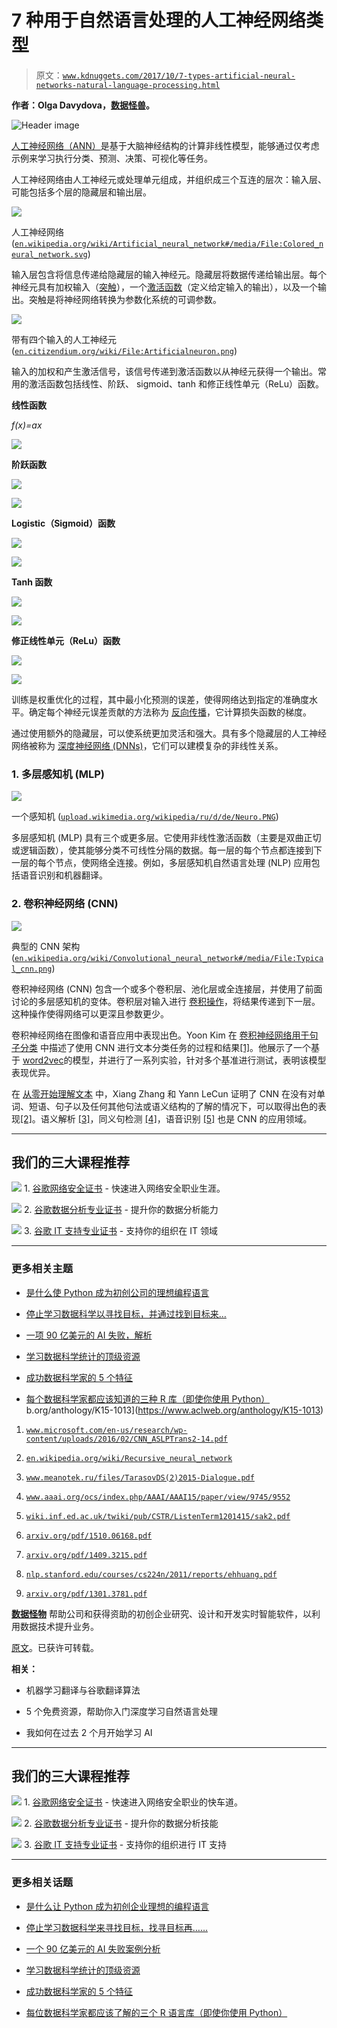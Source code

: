 # 7 种用于自然语言处理的人工神经网络类型

> 原文：[`www.kdnuggets.com/2017/10/7-types-artificial-neural-networks-natural-language-processing.html`](https://www.kdnuggets.com/2017/10/7-types-artificial-neural-networks-natural-language-processing.html)

**作者：Olga Davydova，[数据怪兽](https://datamonsters.co/)。**

![Header image](img/b2928e16c21148859d3f2609e9ff900b.png)

[人工神经网络（ANN）](https://en.wikipedia.org/wiki/Artificial_neural_network)是基于大脑神经结构的计算非线性模型，能够通过仅考虑示例来学习执行分类、预测、决策、可视化等任务。

人工神经网络由人工神经元或处理单元组成，并组织成三个互连的层次：输入层、可能包括多个层的隐藏层和输出层。

![](img/fe56a1b953723148c7384425e9544825.png)

人工神经网络 ([`en.wikipedia.org/wiki/Artificial_neural_network#/media/File:Colored_neural_network.svg`](https://en.wikipedia.org/wiki/Artificial_neural_network#/media/File:Colored_neural_network.svg))

输入层包含将信息传递给隐藏层的输入神经元。隐藏层将数据传递给输出层。每个神经元具有加权输入（[突触](https://en.wikipedia.org/wiki/Synaptic_weight)），一个[激活函数](https://en.wikipedia.org/wiki/Activation_function)（定义给定输入的输出），以及一个输出。突触是将神经网络转换为参数化系统的可调参数。

![](img/28bbbcf6410fb58b15bb0d04bf6cbc2f.png)

带有四个输入的人工神经元 ([`en.citizendium.org/wiki/File:Artificialneuron.png`](http://en.citizendium.org/wiki/File:Artificialneuron.png))

输入的加权和产生激活信号，该信号传递到激活函数以从神经元获得一个输出。常用的激活函数包括线性、阶跃、 sigmoid、tanh 和修正线性单元（ReLu）函数。

**线性函数**

*f(x)=ax*

![](img/842bb0bfff108aa25f5c4bda7011cfa3.png)

**阶跃函数**

![](img/66a45d2058af81b8763ae78fcc37a8f9.png)

![](img/2ca6abd948ebfb2f0cae03ebc9c236ad.png)

**Logistic（Sigmoid）函数**

![](img/33ba960d13217744c7b5dc3cd3edee2d.png)

![](img/5480e76cc6e014daee35a02c29d50540.png)

**Tanh 函数**

![](img/f9701aadbb76fd778fdb6636d699bba3.png)

![](img/f5e253b0decb0474de5d19afb0f8c540.png)

**修正线性单元（ReLu）函数**

![](img/dcd7f7e8a0f3d6eb6ea7e71d9104a5cd.png)

![](img/77569f43e10cab303da0ffacd7fa4ea6.png)

训练是权重优化的过程，其中最小化预测的误差，使得网络达到指定的准确度水平。确定每个神经元误差贡献的方法称为 [反向传播](https://en.wikipedia.org/wiki/Backpropagation)，它计算损失函数的梯度。

通过使用额外的隐藏层，可以使系统更加灵活和强大。具有多个隐藏层的人工神经网络被称为 [深度神经网络 (DNNs)](https://en.wikipedia.org/wiki/Deep_learning#Deep_neural_networks)，它们可以建模复杂的非线性关系。

### 1\. 多层感知机 (MLP)

![](img/6c3b8e2989766dd5eccb71fd62c9be89.png)

一个感知机 ([`upload.wikimedia.org/wikipedia/ru/d/de/Neuro.PNG`](https://upload.wikimedia.org/wikipedia/ru/d/de/Neuro.PNG))

多层感知机 (MLP) 具有三个或更多层。它使用非线性激活函数（主要是双曲正切或逻辑函数），使其能够分类不可线性分隔的数据。每一层的每个节点都连接到下一层的每个节点，使网络全连接。例如，多层感知机自然语言处理 (NLP) 应用包括语音识别和机器翻译。

### 2\. 卷积神经网络 (CNN)

![](img/017e3a9b13ae5681e603adfe8c148c8b.png)

典型的 CNN 架构 ([`en.wikipedia.org/wiki/Convolutional_neural_network#/media/File:Typical_cnn.png`](https://en.wikipedia.org/wiki/Convolutional_neural_network#/media/File:Typical_cnn.png))

卷积神经网络 (CNN) 包含一个或多个卷积层、池化层或全连接层，并使用了前面讨论的多层感知机的变体。卷积层对输入进行 [卷积操作](https://en.wikipedia.org/wiki/Convolution)，将结果传递到下一层。这种操作使得网络可以更深且参数更少。

卷积神经网络在图像和语音应用中表现出色。Yoon Kim 在 [卷积神经网络用于句子分类](http://www.aclweb.org/anthology/D14-1181) 中描述了使用 CNN 进行文本分类任务的过程和结果[[1]](http://www.aclweb.org/anthology/D14-1181)。他展示了一个基于 [word2vec](https://en.wikipedia.org/wiki/Word2vec)的模型，并进行了一系列实验，针对多个基准进行测试，表明该模型表现优异。

在 [从零开始理解文本](https://arxiv.org/pdf/1502.01710.pdf) 中，Xiang Zhang 和 Yann LeCun 证明了 CNN 在没有对单词、短语、句子以及任何其他句法或语义结构的了解的情况下，可以取得出色的表现[[2]](https://arxiv.org/pdf/1502.01710.pdf)。语义解析 [[3]](http://www.aclweb.org/anthology/P15-1128)，同义句检测 [[4]](https://www.aclweb.org/anthology/K15-1013)，语音识别 [[5]](https://www.microsoft.com/en-us/research/wp-content/uploads/2016/02/CNN_ASLPTrans2-14.pdf) 也是 CNN 的应用领域。

* * *

## 我们的三大课程推荐

![](img/0244c01ba9267c002ef39d4907e0b8fb.png) 1\. [谷歌网络安全证书](https://www.kdnuggets.com/google-cybersecurity) - 快速进入网络安全职业生涯。

![](img/e225c49c3c91745821c8c0368bf04711.png) 2\. [谷歌数据分析专业证书](https://www.kdnuggets.com/google-data-analytics) - 提升你的数据分析能力

![](img/0244c01ba9267c002ef39d4907e0b8fb.png) 3\. [谷歌 IT 支持专业证书](https://www.kdnuggets.com/google-itsupport) - 支持你的组织在 IT 领域

* * *

### 更多相关主题

+   [是什么使 Python 成为初创公司的理想编程语言](https://www.kdnuggets.com/2021/12/makes-python-ideal-programming-language-startups.html)

+   [停止学习数据科学以寻找目标，并通过找到目标来…](https://www.kdnuggets.com/2021/12/stop-learning-data-science-find-purpose.html)

+   [一项 90 亿美元的 AI 失败，解析](https://www.kdnuggets.com/2021/12/9b-ai-failure-examined.html)

+   [学习数据科学统计的顶级资源](https://www.kdnuggets.com/2021/12/springboard-top-resources-learn-data-science-statistics.html)

+   [成功数据科学家的 5 个特征](https://www.kdnuggets.com/2021/12/5-characteristics-successful-data-scientist.html)

+   [每个数据科学家都应该知道的三种 R 库（即使你使用 Python）](https://www.kdnuggets.com/2021/12/three-r-libraries-every-data-scientist-know-even-python.html)
b.org/anthology/K15-1013](https://www.aclweb.org/anthology/K15-1013)

1.  [`www.microsoft.com/en-us/research/wp-content/uploads/2016/02/CNN_ASLPTrans2-14.pdf`](https://www.microsoft.com/en-us/research/wp-content/uploads/2016/02/CNN_ASLPTrans2-14.pdf)

1.  [`en.wikipedia.org/wiki/Recursive_neural_network`](https://en.wikipedia.org/wiki/Recursive_neural_network)

1.  [`www.meanotek.ru/files/TarasovDS(2)2015-Dialogue.pdf`](http://www.meanotek.ru/files/TarasovDS%282%292015-Dialogue.pdf)

1.  [`www.aaai.org/ocs/index.php/AAAI/AAAI15/paper/view/9745/9552`](https://www.aaai.org/ocs/index.php/AAAI/AAAI15/paper/view/9745/9552)

1.  [`wiki.inf.ed.ac.uk/twiki/pub/CSTR/ListenTerm1201415/sak2.pdf`](https://wiki.inf.ed.ac.uk/twiki/pub/CSTR/ListenTerm1201415/sak2.pdf)

1.  [`arxiv.org/pdf/1510.06168.pdf`](https://arxiv.org/pdf/1510.06168.pdf)

1.  [`arxiv.org/pdf/1409.3215.pdf`](https://arxiv.org/pdf/1409.3215.pdf)

1.  [`nlp.stanford.edu/courses/cs224n/2011/reports/ehhuang.pdf`](https://nlp.stanford.edu/courses/cs224n/2011/reports/ehhuang.pdf)

1.  [`arxiv.org/pdf/1301.3781.pdf`](https://arxiv.org/pdf/1301.3781.pdf)

**[数据怪物](https://datamonsters.co/)** 帮助公司和获得资助的初创企业研究、设计和开发实时智能软件，以利用数据技术提升业务。

[原文](https://medium.com/@datamonsters/artificial-neural-networks-for-natural-language-processing-part-1-64ca9ebfa3b2)。已获许可转载。

**相关：**

+   机器学习翻译与谷歌翻译算法

+   5 个免费资源，帮助你入门深度学习自然语言处理

+   我如何在过去 2 个月开始学习 AI

* * *

## 我们的三大课程推荐

![](img/0244c01ba9267c002ef39d4907e0b8fb.png) 1\. [谷歌网络安全证书](https://www.kdnuggets.com/google-cybersecurity) - 快速进入网络安全职业的快车道。

![](img/e225c49c3c91745821c8c0368bf04711.png) 2\. [谷歌数据分析专业证书](https://www.kdnuggets.com/google-data-analytics) - 提升你的数据分析技能

![](img/0244c01ba9267c002ef39d4907e0b8fb.png) 3\. [谷歌 IT 支持专业证书](https://www.kdnuggets.com/google-itsupport) - 支持你的组织进行 IT 支持

* * *

### 更多相关话题

+   [是什么让 Python 成为初创企业理想的编程语言](https://www.kdnuggets.com/2021/12/makes-python-ideal-programming-language-startups.html)

+   [停止学习数据科学来寻找目标，找寻目标再……](https://www.kdnuggets.com/2021/12/stop-learning-data-science-find-purpose.html)

+   [一个 90 亿美元的 AI 失败案例分析](https://www.kdnuggets.com/2021/12/9b-ai-failure-examined.html)

+   [学习数据科学统计的顶级资源](https://www.kdnuggets.com/2021/12/springboard-top-resources-learn-data-science-statistics.html)

+   [成功数据科学家的 5 个特征](https://www.kdnuggets.com/2021/12/5-characteristics-successful-data-scientist.html)

+   [每位数据科学家都应该了解的三个 R 语言库（即使你使用 Python）](https://www.kdnuggets.com/2021/12/three-r-libraries-every-data-scientist-know-even-python.html)
